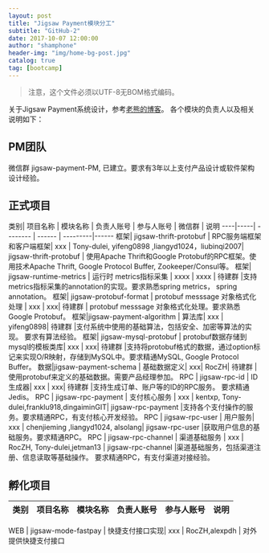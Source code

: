 ```yaml
---
layout: post 
title: "Jigsaw Payment模块分工"  
subtitle: "GitHub-2"  
date: 2017-10-07 12:00:00  
author: "shamphone"  
header-img: "img/home-bg-post.jpg"  
catalog: true  
tag: [bootcamp]  
---
```


> 注意，这个文件必须以UTF-8无BOM格式编码。 

关于Jigsaw Payment系统设计，参考[老熊的博客](http://blog.lixf.cn)。
各个模块的负责人以及相关说明如下：

## PM团队

微信群 jigsaw-payment-PM, 已建立。要求有3年以上支付产品设计或软件架构设计经验。 


## 正式项目

类别| 项目名称 | 模块名称 | 负责人账号 | 参与人账号 | 微信群 | 说明
----|-----| -------- | ------ | ---------|------
框架| jigsaw-thrift-protobuf | RPC服务端框架和客户端框架| xxx | Tony-dulei, yifeng0898 ,liangyd1024，liubinqi2007| jigsaw-thrift-protobuf | 使用Apache Thrift和Google Protobuf的RPC框架。使用技术Apache Thrift, Google Protocol Buffer, Zookeeper/Consul等。
框架| jigsaw-runtime-metrics | 运行时 metrics指标采集 | xxxx | xxxx | 待建群 |支持metrics指标采集的annotation的实现。要求熟悉spring metrics， spring annotation。
框架| jigsaw-protobuf-format | protobuf messsage 对象格式化处理 | xxx | xxx| 待建群 | protobuf messsage 对象格式化处理。要求熟悉Google Protobuf。
框架|jigsaw-payment-algorithm | 算法库| xxx | yifeng0898| 待建群 |支付系统中使用的基础算法，包括安全、加密等算法的实现。 要求有算法经验。 
框架| jigsaw-mysql-protobuf | protobuf数据存储到mysql的模板类库| xxx | xxx| 待建群 |支持将protobuf格式的数据，通过option标记来实现O/R映射，存储到MySQL中。要求精通MySQL, Google Protocol Buffer。 
数据|jigsaw-payment-schema | 基础数据定义| xxx| RocZH| 待建群 |使用protobuf来定义的基础数据。需要产品经理参加。
RPC | jigsaw-rpc-id | ID生成器| xxx | xxx| 待建群 |支持生成订单、账户等的ID的RPC服务。 要求精通Jedis。
RPC | jigsaw-rpc-payment | 支付核心服务 | xxx | kentxp, Tony-dulei,franklu918,dingaiminGIT| jigsaw-rpc-payment |支持各个支付操作的服务。要求精通RPC，有支付核心开发经验。 
RPC | jigsaw-rpc-user | 用户服务| xxx | chenjieming ,liangyd1024, alsolang| jigsaw-rpc-user |获取用户信息的基础服务。要求精通RPC。
RPC | jigsaw-rpc-channel | 渠道基础服务 | xxx | RocZH, Tony-dulei,jetman13 | jigsaw-rpc-channel |渠道基础服务，包括渠道注册、信息读取等基础操作。 要求精通RPC，有支付渠道对接经验。

 
## 孵化项目

类别| 项目名称 | 模块名称 | 负责人账号 | 参与人账号 | 说明
----|-----| -------- | ------ | ---------|------

WEB | jigsaw-mode-fastpay | 快捷支付接口实现| xxx | RocZH,alexpdh | 对外提供快捷支付接口


